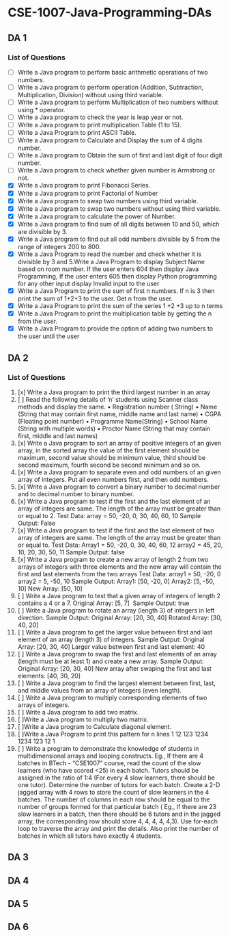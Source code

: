 # CSE-1007-Java-Programming-DAs

## DA 1
  ### List of Questions
  - [ ] Write a Java program to perform basic arithmetic operations of two numbers.
  - [ ] Write a Java program to perform operation (Addition, Subtraction, Multiplication, Division) without using third variable.
  - [ ] Write a Java program to perform Multiplication of two numbers without using \* operator.
  - [ ] Write a Java program to check the year is leap year or not.
  - [ ] Write a Java program to print multiplication Table (1 to 15).
  - [ ] Write a Java Program to print ASCII Table.
  - [ ] Write a Java program to Calculate and Display the sum of 4 digits number.
  - [ ] Write a Java program to Obtain the sum of first and last digit of four digit number.
  - [ ] Write a Java program to check whether given number is Armstrong or not.
  - [x] Write a Java program to print Fibonacci Series.
  - [x] Write a Java program to print Factorial of Number
  - [x] Write a Java program to swap two numbers using third variable.
  - [x] Write a Java program to swap two numbers without using third variable.
  - [x] Write a Java program to calculate the power of Number.
  - [x] Write a Java program to find sum of all digits between 10 and 50, which are divisible by 3.
  - [x] Write a Java program to find out all odd numbers divisible by 5 from the range of integers 200 to 800.
  - [x] Write a Java Program to read the number and check whether it is divisible by 3 and 5.Write a Java Program to display Subject Name based on room number. If the user enters 604 then display Java Programming, If the user enters 605 then display Python programming for any other input display Invalid input to the user
  - [x] Write a Java Program to print the sum of first n numbers. If n is 3 then print the sum of 1+2+3 to the user. Get n from the user.
  - [x] Write a Java Program to print the sum of the series 1 +2 +3 up to n terms
  - [x] Write a Java Program to print the multiplication table by getting the n from the user.
  - [x] Write a Java Program to provide the option of adding two numbers to the user until the user

## DA 2
  ### List of Questions
  1. [x] Write a Java program to print the third largest number in an array
  2. [ ] Read the following details of ‘n’ students using Scanner class methods and display the same.
         • Registration number ( String)
         • Name (String that may contain first name, middle name and last name)
         • CGPA (Floating point number)
         • Programme Name(String)
         • School Name (String with multiple words)
         • Proctor Name (String that may contain first, middle and last names)
  3. [x] Write a Java program to sort an array of positive integers of an given array, in the sorted array the value of the first element should be maximum, second value should be minimum value, third should be second maximum, fourth second be second minimum and so on.
  4. [x] Write a Java program to separate even and odd numbers of an given array of integers. Put all even numbers first, and then odd numbers.
  5. [x] Write a Java program to convert a binary number to decimal number and to decimal number to binary number.
  6. [x] Write a Java program to test if the first and the last element of an array of integers are same. The length of the array must be greater than or equal to 2.
       Test Data:
       array = 50, -20, 0, 30, 40, 60, 10
       Sample Output: False
  7. [x] Write a Java program to test if the first and the last element of two array of integers are same. The length of the array must be greater than or equal to.
       Test Data:
       Array1 = 50, -20, 0, 30, 40, 60, 12
       array2 = 45, 20, 10, 20, 30, 50, 11
       Sample Output: false
  8. [x] Write a Java program to create a new array of length 2 from two arrays of integers with three elements and the new array will contain the first and last elements from the two arrays
       Test Data:
       array1 = 50, -20, 0
       array2 = 5, -50, 10
       Sample Output:
       Array1: [50, -20, 0]
       Array2: [5, -50, 10]
       New Array: [50, 10]
  9. [ ] Write a Java program to test that a given array of integers of length 2 contains a 4 or a 7. Original Array: [5, 7]  Sample Output: true
  10. [ ] Write a Java program to rotate an array (length 3) of integers in left direction. Sample Output: Original Array: [20, 30, 40] Rotated Array: [30, 40, 20]
  11. [ ] Write a Java program to get the larger value between first and last element of an array (length 3) of integers. Sample Output: Original Array: [20, 30, 40] Larger value between first and last element: 40
  12. [ ] Write a Java program to swap the first and last elements of an array (length must be at least 1) and create a new array. Sample Output: Original Array: [20, 30, 40] New array after swaping the first and last elements: [40, 30, 20]
  13. [ ] Write a Java program to find the largest element between first, last, and middle values from an array of integers (even length).
  14. [ ] Write a Java program to multiply corresponding elements of two arrays of integers.
  15. [ ] Write a Java program to add two matrix.
  16. [ ]Write a Java program to multiply two matrix.
  17. [ ]Write a Java program to Calculate diagonal element.
  18. [ ]Write a Java Program to print this pattern for n lines
      1
      12
      123
      1234
      1234
      123
      12
      1
  19. [ ] Write a program to demonstrate the knowledge of students in multidimensional arrays and looping constructs. Eg., If there are 4 batches in BTech - “CSE1007” course, read the count of the slow learners (who have scored <25) in each batch. Tutors should be assigned in the ratio of 1:4 (For every 4 slow learners, there should be one tutor). Determine the number of tutors for each batch. Create a 2-D jagged array with 4 rows to store the count of slow learners in the 4 batches. The number of columns in each row should be equal to the number of groups formed for that particular batch ( Eg., If there are 23 slow learners in a batch, then there should be 6 tutors and in the jagged array, the corresponding row should store 4, 4, 4, 4, 4,3). Use for-each loop to traverse the array and print the details. Also print the number of batches in which all tutors have exactly 4 students.

## DA 3
## DA 4
## DA 5
## DA 6
